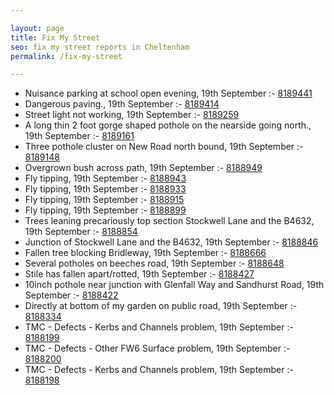 ```yaml
---

layout: page
title: Fix My Street
seo: fix my street reports in Cheltenham
permalink: /fix-my-street

---
```


<!-- fix_marker starts -->

- Nuisance parking at school open evening, 19th September :- [8189441](https://www.fixmystreet.com/report/8189441)
- Dangerous paving., 19th September :- [8189414](https://www.fixmystreet.com/report/8189414)
- Street light not working, 19th September :- [8189259](https://www.fixmystreet.com/report/8189259)
- A long thin 2 foot gorge shaped pothole on the nearside going north., 19th September :- [8189161](https://www.fixmystreet.com/report/8189161)
- Three pothole cluster on New Road north bound, 19th September :- [8189148](https://www.fixmystreet.com/report/8189148)
- Overgrown bush across path, 19th September :- [8188949](https://www.fixmystreet.com/report/8188949)
- Fly tipping, 19th September :- [8188943](https://www.fixmystreet.com/report/8188943)
- Fly tipping, 19th September :- [8188933](https://www.fixmystreet.com/report/8188933)
- Fly tipping, 19th September :- [8188915](https://www.fixmystreet.com/report/8188915)
- Fly tipping, 19th September :- [8188899](https://www.fixmystreet.com/report/8188899)
- Trees leaning precariously top section Stockwell Lane and the B4632, 19th September :- [8188854](https://www.fixmystreet.com/report/8188854)
- Junction of Stockwell Lane and the B4632, 19th September :- [8188846](https://www.fixmystreet.com/report/8188846)
- Fallen tree blocking Bridleway, 19th September :- [8188666](https://www.fixmystreet.com/report/8188666)
- Several potholes on beeches road, 19th September :- [8188648](https://www.fixmystreet.com/report/8188648)
- Stile has fallen apart/rotted, 19th September :- [8188427](https://www.fixmystreet.com/report/8188427)
- 10inch pothole near junction with Glenfall Way and Sandhurst Road, 19th September :- [8188422](https://www.fixmystreet.com/report/8188422)
- Directly at bottom of my garden on public road, 19th September :- [8188334](https://www.fixmystreet.com/report/8188334)
- TMC - Defects - Kerbs and Channels problem, 19th September :- [8188199](https://www.fixmystreet.com/report/8188199)
- TMC - Defects - Other FW6  Surface problem, 19th September :- [8188200](https://www.fixmystreet.com/report/8188200)
- TMC - Defects - Kerbs and Channels problem, 19th September :- [8188198](https://www.fixmystreet.com/report/8188198)

<!-- fix_marker ends -->